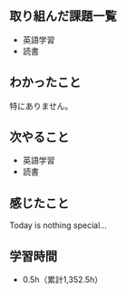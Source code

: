 ## 取り組んだ課題一覧
- 英語学習
- 読書
## わかったこと
特にありません。
## 次やること
- 英語学習
- 読書
## 感じたこと
Today is nothing special…

## 学習時間
- 0.5h（累計1,352.5h）
